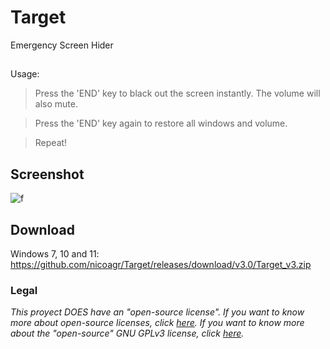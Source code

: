 # Target
Emergency Screen Hider
##
Usage:
> Press the 'END' key to black out the screen instantly. The volume will also mute.

> Press the 'END' key again to restore all windows and volume.

> Repeat!
## Screenshot
![f](https://i.ibb.co/3RGhpMg/captura.png)
## Download
Windows 7, 10 and 11: https://github.com/nicoagr/Target/releases/download/v3.0/Target_v3.zip
### Legal
*This proyect DOES have an "open-source license". If you want to know more about open-source licenses, click [here](https://opensource.org/faq). If you want to know more about the "open-source" GNU GPLv3  license, click [here](https://choosealicense.com/licenses/gpl-3.0/).*
